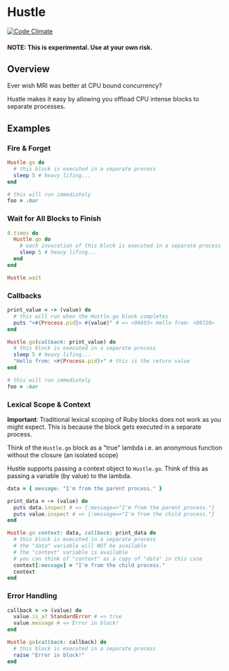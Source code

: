 # Hustle

[![Code Climate](https://codeclimate.com/github/hopsoft/hustle/badges/gpa.svg)](https://codeclimate.com/github/hopsoft/hustle)

#### NOTE: This is experimental. Use at your own risk.

## Overview

Ever wish MRI was better at CPU bound concurrency?

Hustle makes it easy by allowing you offload CPU intense blocks to separate processes.

## Examples

### Fire & Forget

```ruby
Hustle.go do
  # this block is executed in a separate process
  sleep 5 # heavy lifing...
end

# this will run immediately
foo = :bar
```

### Wait for All Blocks to Finish

```ruby
8.times do
  Hustle.go do
    # each invocation of this block is executed in a separate process
    sleep 5 # heavy lifing...
  end
end

Hustle.wait
```

### Callbacks

```ruby
print_value = -> (value) do
  # this will run when the Hustle.go block completes
  puts "<#{Process.pid}> #{value}" # => <99693> Hello from: <99728>
end

Hustle.go(callback: print_value) do
  # this block is executed in a separate process
  sleep 5 # heavy lifing...
  "Hello from: <#{Process.pid}>" # this is the return value
end

# this will run immediately
foo = :bar
```

### Lexical Scope & Context

__Important__:
Traditional lexical scoping of Ruby blocks does not work as you might expect.
This is because the block gets executed in a separate process.

Think of the `Hustle.go` block as a "true" lambda
i.e. an anonymous function without the closure (an isolated scope)

Hustle supports passing a context object to `Hustle.go`.
Think of this as passing a variable (by value) to the lambda.

```ruby
data = { message: "I'm from the parent process." }

print_data = -> (value) do
  puts data.inspect # => {:message=>"I'm from the parent process."}
  puts value.inspect # => {:message=>"I'm from the child process."}
end

Hustle.go context: data, callback: print_data do
  # this block is executed in a separate process
  # the "data" variable will NOT be available
  # the "context" variable is available
  # you can think of "context" as a copy of "data" in this case
  context[:message] = "I'm from the child process."
  context
end
```

### Error Handling

```ruby
callback = -> (value) do
  value.is_a? StandardError # => true
  value.message # => Error in block!
end

Hustle.go(callback: callback) do
  # this block is executed in a separate process
  raise "Error in block!"
end
```
